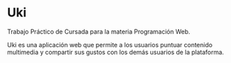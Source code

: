 # Uki

Trabajo Práctico de Cursada para la materia Programación Web.

Uki es una aplicación web que permite a los usuarios puntuar contenido multimedia y compartir sus gustos con los demás usuarios de la plataforma.
